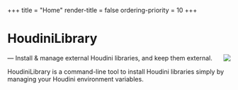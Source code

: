 +++
title = "Home"
render-title = false
ordering-priority = 10
+++

# HoudiniLibrary

<a href="https://opensource.org/licenses/MIT">
  <img src="https://img.shields.io/badge/License-MIT-yellow.svg" align="right">
</a>
&mdash; Install & manage external Houdini libraries, and keep them external.

HoudiniLibrary is a command-line tool to install Houdini libraries simply by
managing your Houdini environment variables.
